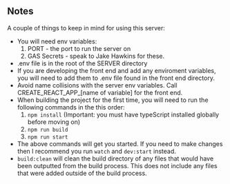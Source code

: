 ## Notes
A couple of things to keep in mind for using this server:
- You will need env variables:
    1. PORT - the port to run the server on
    2. GAS Secrets - speak to Jake Hawkins for these.
- .env file is in the root of the SERVER directory
- If you are developing the front end and add any enviroment variables, you will need to add them to .env file found in the front end directory.
- Avoid name collisions with the server env variables. Call CREATE_REACT_APP_[name of variable] for the front end.
- When building the project for the first time, you will need to run the following commands in the this order:
    1. ```npm install``` (Important: you must have typeScript installed globally before moving on)
    2. ```npm run build```
    3. ```npm run start```
- The above commands will get you started. If you need to make changes then I recommend you run ```watch``` and ```dev:start``` instead.
- ```build:clean``` will clean the build directory of any files that would have been outputted from the build process. This does not include any files that were added outside of the build process.